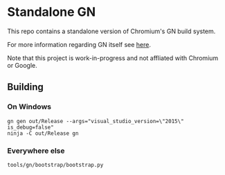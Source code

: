# Standalone GN

This repo contains a standalone version of Chromium's GN build system.

For more information regarding GN itself see [here](https://github.com/timniederhausen/gn/blob/gn/master/README.md).

Note that this project is work-in-progress and not affliated with Chromium or Google.

## Building

### On Windows

```
gn gen out/Release --args="visual_studio_version=\"2015\" is_debug=false"
ninja -C out/Release gn
```

### Everywhere else

```
tools/gn/bootstrap/bootstrap.py
```
